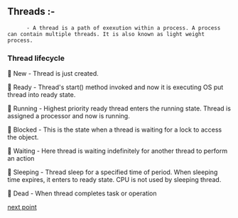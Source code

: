 ## Threads :- 
          - A thread is a path of exexution within a process. A process can contain multiple threads. It is also known as light weight process.
          
### Thread lifecycle

🛑 New 
    - Thread is just created.
    
🛑 Ready 
    - Thread's start() method invoked and now it is executing OS put thread into ready state.
    
🛑 Running 
    - Highest priority ready thread enters the running state. Thread is assigned a processor and now is running.
    
🛑 Blocked 
    - This is the state when a thread is waiting for a lock to access the object.
    
🛑 Waiting 
    - Here thread is waiting indefinitely for another thread to perform an action
    
🛑 Sleeping
    - Thread sleep for a specified time of period. When sleeping time expires, it enters to ready state. CPU is not used by sleeping thread.
    
🛑 Dead 
    - When thread completes task or operation





[next point](https://github.com/prashantjagtap2909/OS/blob/main/Topics/Operating%20System/06%20-%20Multithreading%20model.md)
